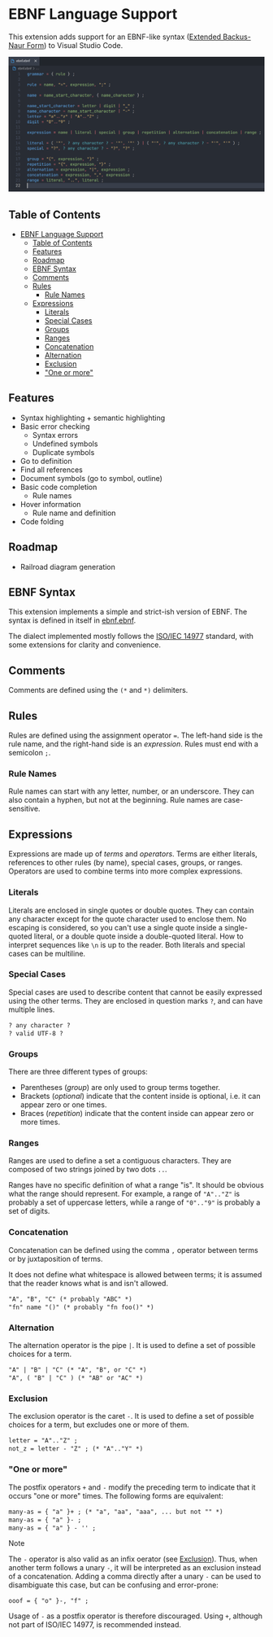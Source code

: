 # EBNF Language Support

This extension adds support for an EBNF-like syntax ([Extended Backus-Naur Form](https://en.wikipedia.org/wiki/Extended_Backus%E2%80%93Naur_form)) to Visual Studio Code.

![Screenshot](./assets/screenshot.png)

## Table of Contents

- [EBNF Language Support](#ebnf-language-support)
  - [Table of Contents](#table-of-contents)
  - [Features](#features)
  - [Roadmap](#roadmap)
  - [EBNF Syntax](#ebnf-syntax)
  - [Comments](#comments)
  - [Rules](#rules)
    - [Rule Names](#rule-names)
  - [Expressions](#expressions)
    - [Literals](#literals)
    - [Special Cases](#special-cases)
    - [Groups](#groups)
    - [Ranges](#ranges)
    - [Concatenation](#concatenation)
    - [Alternation](#alternation)
    - [Exclusion](#exclusion)
    - ["One or more"](#one-or-more)

## Features

- Syntax highlighting + semantic highlighting
- Basic error checking
  - Syntax errors
  - Undefined symbols
  - Duplicate symbols
- Go to definition
- Find all references
- Document symbols (go to symbol, outline)
- Basic code completion
  - Rule names
- Hover information
  - Rule name and definition
- Code folding

## Roadmap

- Railroad diagram generation

## EBNF Syntax

This extension implements a simple and strict-ish version of EBNF. The syntax is defined in itself in [ebnf.ebnf](./ebnf.ebnf).

The dialect implemented mostly follows the [ISO/IEC 14977](https://www.iso.org/standard/81671.html) standard, with some extensions for clarity and convenience.

## Comments

Comments are defined using the `(*` and `*)` delimiters.

## Rules

Rules are defined using the assignment operator `=`. The left-hand side is the rule name, and the right-hand side is an _expression_. Rules must end with a semicolon `;`.

### Rule Names

Rule names can start with any letter, number, or an underscore. They can also contain a hyphen, but not at the beginning. Rule names are case-sensitive.

## Expressions

Expressions are made up of _terms_ and _operators_. Terms are either literals, references to other rules (by name), special cases, groups, or ranges. Operators are used to combine terms into more complex expressions.

### Literals

Literals are enclosed in single quotes or double quotes. They can contain any character except for the quote character used to enclose them. No escaping is considered, so you can't use a single quote inside a single-quoted literal, or a double quote inside a double-quoted literal. How to interpret sequences like `\n` is up to the reader. Both literals and special cases can be multiline.

### Special Cases

Special cases are used to describe content that cannot be easily expressed using the other terms. They are enclosed in question marks `?`, and can have multiple lines.

```ebnf
? any character ?
? valid UTF-8 ?
```

### Groups

There are three different types of groups:

- Parentheses (_group_) are only used to group terms together.
- Brackets (_optional_) indicate that the content inside is optional, i.e. it can appear zero or one times.
- Braces (_repetition_) indicate that the content inside can appear zero or more times.

### Ranges

Ranges are used to define a set a contiguous characters. They are composed of two strings joined by two dots `..`.

Ranges have no specific definition of what a range "is". It should be obvious what the range should represent. For example, a range of `"A".."Z"` is probably a set of uppercase letters, while a range of `"0".."9"` is probably a set of digits.

### Concatenation

Concatenation can be defined using the comma `,` operator between terms or by juxtaposition of terms.

It does not define what whitespace is allowed between terms; it is assumed that the reader knows what is and isn't allowed.

```ebnf
"A", "B", "C" (* probably "ABC" *)
"fn" name "()" (* probably "fn foo()" *)
```

### Alternation

The alternation operator is the pipe `|`. It is used to define a set of possible choices for a term.

```ebnf
"A" | "B" | "C" (* "A", "B", or "C" *)
"A", ( "B" | "C" ) (* "AB" or "AC" *)
```

### Exclusion

The exclusion operator is the caret `-`. It is used to define a set of possible choices for a term, but excludes one or more of them.

```ebnf
letter = "A".."Z" ;
not_z = letter - "Z" ; (* "A".."Y" *)
```

### "One or more"

The postfix operators `+` and `-` modify the preceding term to indicate that it occurs "one or more" times. The following forms are equivalent:

```ebnf
many-as = { "a" }+ ; (* "a", "aa", "aaa", ... but not "" *)
many-as = { "a" }- ;
many-as = { "a" } - '' ;
```

> [!NOTE]
>
> The `-` operator is also valid as an infix oerator (see
> [Exclusion](#exclusion)). Thus, when another term follows a unary `-`, it will
> be interpreted as an exclusion instead of a concatenation. Adding a comma
> directly after a unary `-` can be used to disambiguate this case, but can
> be confusing and error-prone:
>
> ```ebnf
> ooof = { "o" }-, "f" ;
> ```
>
> Usage of `-` as a postfix operator is therefore discouraged. Using `+`, although
> not part of ISO/IEC 14977, is recommended instead.
